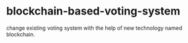 # blockchain-based-voting-system
change existing voting system with the help of new technology named blockchain.
